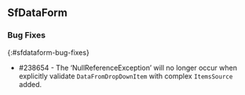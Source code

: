 ## SfDataForm

### Bug Fixes
{:#sfdataform-bug-fixes}

* \#238654 - The ‘NullReferenceException’ will no longer occur when explicitly validate `DataFromDropDownItem` with complex `ItemsSource` added.